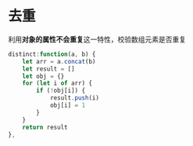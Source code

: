 # 去重

利用**对象的属性不会重复**这一特性，校验数组元素是否重复

```js
distinct:function(a, b) {
    let arr = a.concat(b)
    let result = []
    let obj = {}
    for (let i of arr) {
        if (!obj[i]) {
            result.push(i)
            obj[i] = 1
        }
    }
    return result
},
```

